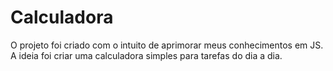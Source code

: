 # Calculadora
O projeto foi criado com o intuito de aprimorar meus conhecimentos em JS.
A ideia foi criar uma calculadora simples para tarefas do dia a dia.

